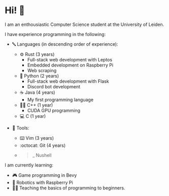 # Hi! 👋

I am an enthousiastic Computer Science student at the University of Leiden.

I have experience programming in the following:

- 🔤 Languages (in descending order of experience):
  - ⚙️ Rust (3 years)
    - Full-stack web development with Leptos
    - Embedded development on Raspberry Pi
    - Web scraping
  - 🐍 Python (2 years)
    - Full-stack web development with Flask
    - Discord bot development
  - ☕ Java (4 years)
    - My first programming language
  - 🦶🔫 C++ (1 year)
    - CUDA GPU programming
  - 💻 C (1 year)
  
- 🧰 Tools:
  - ⌨️ Vim (3 years)
  - :octocat: Git (4 years)
  - >_ Nushell

I am currently learning:
- 🎮 Game programming in Bevy
- 🍓 Robotics with Raspberry Pi
- 👨‍🏫 Teaching the basics of programming to beginners.
<!---
HeikoRibberink/HeikoRibberink is a ✨ special ✨ repository because its `README.md` (this file) appears on your GitHub profile.
You can click the Preview link to take a look at your changes.
--->
